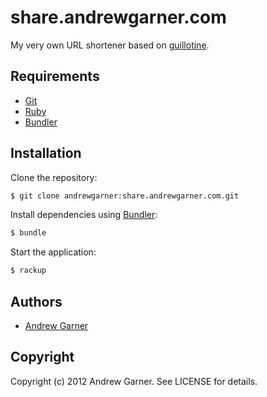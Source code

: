 # share.andrewgarner.com

My very own URL shortener based on [guillotine].


## Requirements

* [Git]
* [Ruby]
* [Bundler]


## Installation

Clone the repository:

```sh
$ git clone andrewgarner:share.andrewgarner.com.git
```

Install dependencies using [Bundler]:

```sh
$ bundle
```

Start the application:

```sh
$ rackup
```

## Authors

- [Andrew Garner](http://github.com/andrewgarner/)


## Copyright

Copyright (c) 2012 Andrew Garner. See LICENSE for details.


[git]: http://git-scm.com/
[ruby]: http://www.ruby-lang.org/
[bundler]: http://gembundler.com/
[guillotine]: http://techno-weenie.net/guillotine/
